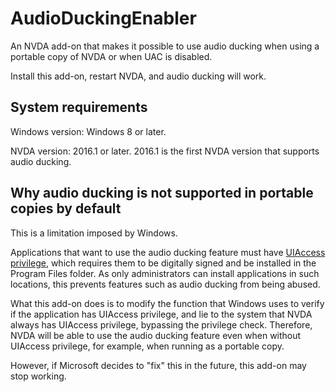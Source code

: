 # AudioDuckingEnabler

An NVDA add-on that makes it possible to use audio ducking when using a portable copy of NVDA or when UAC is disabled.

Install this add-on, restart NVDA, and audio ducking will work.

## System requirements

Windows version: Windows 8 or later.

NVDA version: 2016.1 or later. 2016.1 is the first NVDA version that supports audio ducking.

## Why audio ducking is not supported in portable copies by default

This is a limitation imposed by Windows.

Applications that want to use the audio ducking feature must have [UIAccess privilege](https://learn.microsoft.com/en-us/windows/win32/winauto/uiauto-securityoverview), which requires them to be digitally signed and be installed in the Program Files folder. As only administrators can install applications in such locations, this prevents features such as audio ducking from being abused.

What this add-on does is to modify the function that Windows uses to verify if the application has UIAccess privilege, and lie to the system that NVDA always has UIAccess privilege, bypassing the privilege check. Therefore, NVDA will be able to use the audio ducking feature even when without UIAccess privilege, for example, when running as a portable copy.

However, if Microsoft decides to "fix" this in the future, this add-on may stop working.
